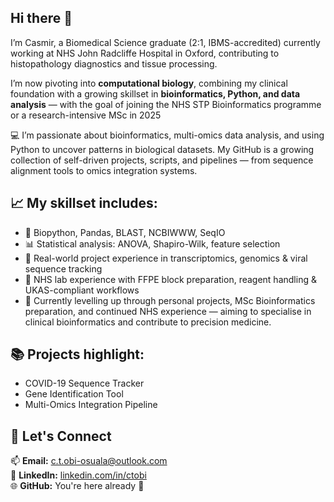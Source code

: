 ## Hi there 👋

I’m Casmir, a Biomedical Science graduate (2:1, IBMS-accredited) currently working at NHS John Radcliffe Hospital in Oxford, contributing to histopathology diagnostics and tissue processing.

I’m now pivoting into **computational biology**, combining my clinical foundation with a growing skillset in **bioinformatics, Python, and data analysis** — with the goal of joining the NHS STP Bioinformatics programme or a research-intensive MSc in 2025

💻 I’m passionate about bioinformatics, multi-omics data analysis, and using Python to uncover patterns in biological datasets. My GitHub is a growing collection of self-driven projects, scripts, and pipelines — from sequence alignment tools to omics integration systems.

## 📈 My skillset includes:

- 🧬 Biopython, Pandas, BLAST, NCBIWWW, SeqIO
- 📊 Statistical analysis: ANOVA, Shapiro-Wilk, feature selection
- 🧠 Real-world project experience in transcriptomics, genomics & viral sequence tracking
- 🧪 NHS lab experience with FFPE block preparation, reagent handling & UKAS-compliant workflows
- 🌱 Currently levelling up through personal projects, MSc Bioinformatics preparation, and continued NHS experience — aiming to specialise in clinical bioinformatics and contribute to precision medicine.

## 📚 Projects highlight:

- COVID-19 Sequence Tracker
- Gene Identification Tool
- Multi-Omics Integration Pipeline

## 💬 Let's Connect

📫 **Email:** c.t.obi-osuala@outlook.com  
🔗 **LinkedIn:** [linkedin.com/in/ctobi](https://www.linkedin.com/in/ctobi)  
🌐 **GitHub:** You're here already 👀 
